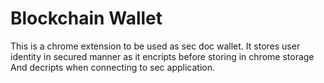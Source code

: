 # Blockchain Wallet

This is a chrome extension to be used as sec doc wallet. It stores user identity in secured manner as it encripts before
storing in chrome storage And decripts when connecting to sec application.